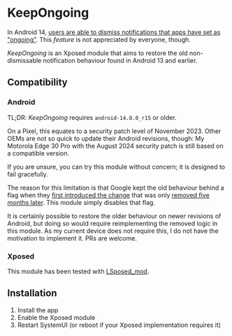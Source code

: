 # KeepOngoing

In Android 14, [users are able to dismiss notifications that apps have set as "ongoing"](https://developer.android.com/about/versions/14/behavior-changes-all#non-dismissable-notifications).
This _feature_ is not appreciated by everyone, though.

_KeepOngoing_ is an Xposed module that aims to restore the old non-dismissable
notification behaviour found in Android 13 and earlier.

## Compatibility

### Android

TL;DR: _KeepOngoing_ requires `android-14.0.0_r15` or older.

On a Pixel, this equates to
a security patch level of November 2023. Other OEMs are not so quick to update their
Android revisions, though: My Motorola Edge 30 Pro with the August 2024 security patch
is still based on a compatible version.

If you are unsure, you can try this module without concern; it is designed to fail gracefully.

The reason for this limitation is that Google kept the old behaviour behind a flag when
they [first introduced the change](https://android.googlesource.com/platform/frameworks/base/+/6afb4824218b721f190e250b3c343380d2637ff6)
that was only [removed five months later](https://android.googlesource.com/platform/frameworks/base/+/9f63d6746f1f124a1a7da2e67a8a359d72401d7b).
This module simply disables that flag.

It is certainly possible to restore the older behaviour on newer revisions of Android,
but doing so would require reimplementing the removed logic in this module. As my
current device does not require this, I do not have the motivation to implement it.
PRs are welcome.

### Xposed

This module has been tested with [LSposed_mod](https://github.com/mywalkb/LSPosed_mod).

## Installation

1. Install the app
2. Enable the Xposed module
3. Restart SystemUI (or reboot if your Xposed implementation requires it)